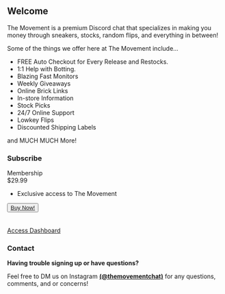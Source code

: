 ## Welcome

The Movement is a premium Discord chat that specializes in making you money through sneakers, stocks, random flips, and everything in between!  

Some of the things we offer here at The Movement include...
- FREE Auto Checkout for Every Release and Restocks.
- 1:1 Help with Botting.
- Blazing Fast Monitors
- Weekly Giveaways 
- Online Brick Links
- In-store Information
- Stock Picks
- 24/7 Online Support
- Lowkey Flips
- Discounted Shipping Labels

and MUCH MUCH More!

### Subscribe

<div class="promo scale">
  <div class="deal">
    <span>Membership</span>
  </div>
  <span class="price">$29.99</span>
  <ul class="features">
    <li>Exclusive access to The Movement</li> 
  </ul>
  <button><a href="https://dash.movementchat.com/purchase">Buy Now!</a></button>
</div>
<br>
<br>
<a href="https://dash.movementchat.com/">Access Dashboard</a>


<br>

### Contact

**Having trouble signing up or have questions?**

Feel free to DM us on Instagram **[(@themovementchat)](https://www.instagram.com/themovementchat/)** for any questions, comments, and or concerns!
